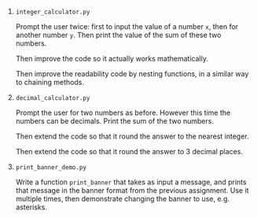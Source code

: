 1. `integer_calculator.py`

   Prompt the user twice: first to input the value of a number `x`, then for another number `y`. Then print the value of the sum of these two numbers.

   Then improve the code so it actually works mathematically.

   Then improve the readability code by nesting functions, in a similar way to chaining methods.

2. `decimal_calculator.py`

   Prompt the user for two numbers as before. However this time the numbers can be decimals. Print the sum of the two numbers.

   Then extend the code so that it round the answer to the nearest integer.

   Then extend the code so that it round the answer to 3 decimal places.

3. `print_banner_demo.py`

   Write a function `print_banner` that takes as input a message, and prints that message in the banner format from the previous assignment. Use it multiple times, then demonstrate changing the banner to use, e.g. asterisks.
